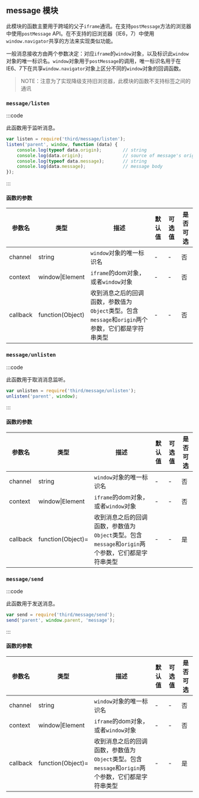 ## message 模块

此模块的函数主要用于跨域的父子`iframe`通讯。在支持`postMessage`方法的浏览器中使用`postMessage` API。在不支持的旧浏览器（IE6，7）中使用`window.navigator`共享的方法来实现类似功能。

一般消息接收方由两个参数决定：对应`iframe`的`window`对象，以及标识此`window`对象的唯一标识名。`window`对象用于`postMessage`的调用，唯一标识名用于在IE6、7下在共享`window.navigator`对象上区分不同的`window`对象的回调函数。

> NOTE：注意为了实现降级支持旧浏览器，此模块的函数不支持标签之间的通讯


### `message/listen`

:::code

此函数用于监听消息。

```javascript
var listen = require('third/message/listen');
listen('parent', window, function (data) {
    console.log(typeof data.origin);        // string
    console.log(data.origin);               // source of message's origin
    console.log(typeof data.message);       // string
    console.log(data.message);              // message body
});
```
:::

#### 函数的参数

| 参数名 | 类型 | 描述 | 默认值 | 可选值 | 是否可选 |
| ----- | ---- | ---- | ----- | ------ | ------- |
| channel | string | `window`对象的唯一标识名 | - | - | 否 |
| context | window\|Element | `iframe`的dom对象，或者`window`对象 | - | - | 否 |
| callback | function(Object) | 收到消息之后的回调函数，参数值为`Object`类型。包含`message`和`origin`两个参数，它们都是字符串类型 | - | - | 否 |


### `message/unlisten`

:::code

此函数用于取消消息监听。

```javascript
var unlisten = require('third/message/unlisten');
unlisten('parent', window);
```
:::

#### 函数的参数

| 参数名 | 类型 | 描述 | 默认值 | 可选值 | 是否可选 |
| ----- | ---- | ---- | ----- | ------ | ------- |
| channel | string | `window`对象的唯一标识名 | - | - | 否 |
| context | window\|Element | `iframe`的dom对象，或者`window`对象 | - | - | 否 |
| callback | function(Object)= | 收到消息之后的回调函数，参数值为`Object`类型。包含`message`和`origin`两个参数，它们都是字符串类型 | - | - | 是 |


### `message/send`

:::code

此函数用于发送消息。

```javascript
var send = require('third/message/send');
send('parent', window.parent, 'message');
```
:::

#### 函数的参数

| 参数名 | 类型 | 描述 | 默认值 | 可选值 | 是否可选 |
| ----- | ---- | ---- | ----- | ------ | ------- |
| channel | string | `window`对象的唯一标识名 | - | - | 否 |
| context | window\|Element | `iframe`的dom对象，或者`window`对象 | - | - | 否 |
| callback | function(Object)= | 收到消息之后的回调函数，参数值为`Object`类型。包含`message`和`origin`两个参数，它们都是字符串类型 | - | - | 是 |
